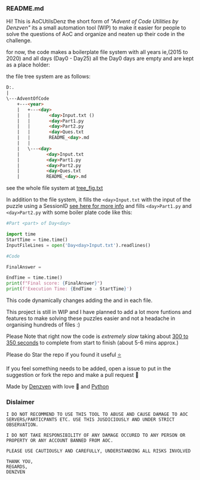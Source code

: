 ### README.md

Hi! This is AoCUtilsDenz the short form of *"Advent of Code Utilities by Denzven"* its a small automation tool (WIP) to make it easier for people to solve the questions of AoC and organize and neaten up their code in the challenge.

for now, the code makes a boilerplate file system with all years ie,(2015 to 2020) and all days (Day0 - Day25) all the Day0 days are empty and are kept as a place holder:

the file tree system are as follows:

```html
D:.
|
\---AdventOfCode
    +---<year>
    |   +---<day>
    |   |       <day>Input.txt ()
    |   |       <day>Part1.py
    |   |       <day>Part2.py
    |   |       <day>Ques.txt
    |   |       README_<day>.md
    |   |
    |   \---<day>
    |	       <day>Input.txt
    |	       <day>Part1.py
    |	       <day>Part2.py
    |	       <day>Ques.txt
    |	       README_<day>.md
```
see the whole file system at [tree_fig.txt](https://github.com/denzven/AoCUtils_Denz/blob/main/tree_fig.txt)

In addition to the file system, it fills the `<day>Input.txt` with the input of the puzzle using a SessionID [see here for more info]()
and fills `<day>Part1.py` and `<day>Part2.py` with some boiler plate code like this:

```py
#Part <part> of Day<day>

import time
StartTime = time.time()
InputFileLines = open('Day<day>Input.txt').readlines()

#Code

FinalAnswer = 

EndTime = time.time()
print(f"Final score: {FinalAnswer}")
print(f'Execution Time: {EndTime - StartTime}')
```

This code dynamically changes adding the <part> and <day> in each file.

This project is still in WIP and I have planned to add a lot more funtions and features to make solving these puzzles easier and not a headache in organising hundreds of files :)

Please Note that right now the code is *extremely slow* taking about [300 to 350 seconds](https://github.com/denzven/AoCUtils_Denz/blob/main/cmd_output.txt#L198) to complete from start to finish (about 5-6 mins approx.)


Please do Star the repo if you found it useful [⭐](https://github.com/denzven/AoCUtils_Denz)

If you feel something needs to be added, open a issue to put in the suggestion or fork the repo and make a pull request 💜

Made by [Denzven](https://github.com/denzven/) with love 💜 and [Python](https://github.com/topics/python)  


### Dislaimer
```
I DO NOT RECOMMEND TO USE THIS TOOL TO ABUSE AND CAUSE DAMAGE TO AOC SERVERS/PARTICPANTS ETC. USE THIS JUSDICIOUSLY AND UNDER STRICT OBSERVATION.

I DO NOT TAKE RESPONSIBILITY OF ANY DAMAGE OCCURED TO ANY PERSON OR PROPERTY OR ANY ACCOUNT BANNED FROM AOC.

PLEASE USE CAUTIOUSLY AND CAREFULLY, UNDERSTANDING ALL RISKS INVOLVED

THANK YOU,
REGARDS,
DENZVEN
```